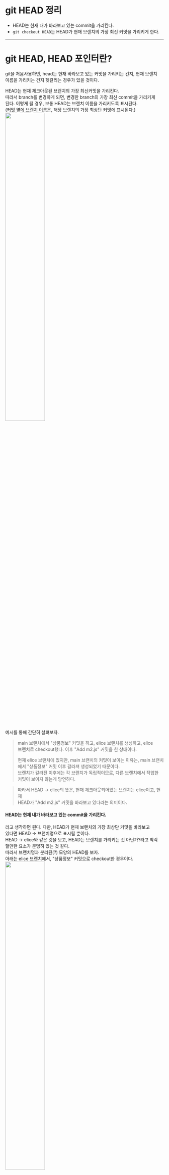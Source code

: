 # git HEAD 정리
- HEAD는 현재 내가 바라보고 있는 commit을 가리킨다.   
- `git checkout HEAD`는 HEAD가 현재 브랜치의 가장 최신 커밋을 가리키게 한다.    

---

# git HEAD, HEAD 포인터란?
git을 처음사용하면, head는 현재 바라보고 있는 커밋을 가리키는 건지, 현재 브랜치  
이름을 가리키는 건지 헷갈리는 경우가 있을 것이다.   
  
HEAD는 현재 체크아웃된 브랜치의 가장 최신커밋을 가리킨다.   
따라서 branch를 변경하게 되면, 변경한 branch의 가장 최신 commit을 가리키게   
된다. 이렇게 될 경우, 보통 HEAD는 브랜치 이름을 가리키도록 표시된다.   
(커밋 옆에 브랜치 이름은, 해당 브랜치의 가장 최상단 커밋에 표시된다.)    
<img src="https://user-images.githubusercontent.com/33191974/155531634-5c1bc3d0-3a1c-4948-98f8-1c0733983d35.png" width="50%" height="50%"/>  
예시를 통해 간단히 살펴보자.  

> main 브랜치에서 "상품정보" 커밋을 하고, elice 브랜치를 생성하고, elice    
> 브랜치로 checkout했다. 이후 "Add m2.js" 커밋을 한 상태이다.  
>  
> 현재 elice 브랜치에 있지만, main 브랜치의 커밋이 보이는 이유는, main 브랜치   
> 에서 "상품정보" 커밋 이후 갈라져 생성되었기 때문이다.  
> 브랜치가 갈라진 이후에는 각 브랜치가 독립적이므로, 다른 브랜치에서 작업한   
> 커밋이 보이지 않는게 당연하다.   

> 따라서 HEAD -> elice의 뜻은, 현재 체크아웃되어있는 브랜치는 elice이고, 현재  
> HEAD가 "Add m2.js" 커밋을 바라보고 있다라는 의미이다.  

#### HEAD는 현재 내가 바라보고 있는 commit을 가리킨다. 
라고 생각하면 된다. 다만, HEAD가 현재 브랜치의 가장 최상단 커밋을 바라보고   
있다면 HEAD -> 브랜치명으로 표시될 뿐이다.    
HEAD -> elice와 같은 것을 보고, HEAD는 브랜치를 가리키는 것 아닌가?라고 착각  
할만한 요소가 분명히 있는 것 같다.   
따라서 브랜치명과 분리된(?) 모양의 HEAD를 보자.   
아래는 elice 브랜치에서, "상품정보" 커밋으로 checkout한 경우이다.  
<img src="https://user-images.githubusercontent.com/33191974/155533245-754ca71a-19fa-42fe-be03-d035d14bb207.png" width="50%" height="50%"/>   
HEAD는 현재 과거 커밋을 바라보고 있으므로, "Add m2.js" 커밋이 보이지가 않는다.  
`git log --all`을 통해, 전체 커밋을 보면 아래와 같다.   
<img src="https://user-images.githubusercontent.com/33191974/155533981-aa4e1bbf-93b5-4df7-8831-a4331e924ef8.png" width="50%" height="50%"/>     
위에서 보이는 것처럼 HEAD는 현재 보고있는 커밋을 가리킬뿐, 현재 유저가 어느  
브랜치에 checkout 했는지에 대한 정보는 없다.  







----



HEAD는 현재 체크아웃된 커밋을 가리킨다. checkout 명령어는 커밋(해시값)에 사용해도   
되고 브랜치에 사용해도 된다. 브랜치에 사용하면 HEAD와 브랜치 모두 최신 커밋을   
가리킨다. 보통 HEAD는 브랜치 안에 숨어 있다. `git checkout C2(커밋해시값)`과    
같이 HEAD로 checkout하면 브랜치 아래 숨어있던 HEAD가 보인다.   
HEAD를 분리한다는 것은 HEAD를 브랜치 대신 커밋에 붙이는 것을 의미한다.   


#### checkout 명령을 사용하기기 전
```
HEAD -> master -> C2
```
#### 명령을 사용하면  
```
HEAD -> C2
```

# git reset
현재 브랜치에서 HEAD만 다른 커밋으로 옮기기

# git restore
워킹트리나 스테이징 되돌리기


























